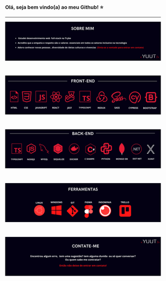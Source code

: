 ### Olá, seja bem vindo(a) ao meu Github! ⭐

<div> <hr> </div>

![alt text](images/sobre.png)
  
<div> <br> </div>

![alt text](images/front-end.png)


<div> <br> </div>

![alt text](images/back-end.png)

<div> <br> </div>

![alt text](images/ferramentas.png)
  
<div> <br> </div>

![alt text](images/contao.png)
  
